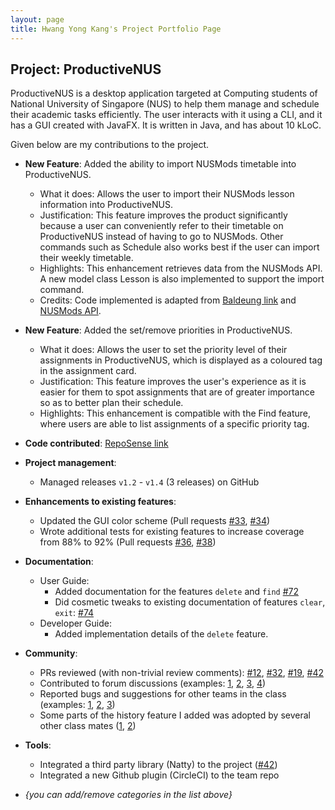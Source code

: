 ```yaml
---
layout: page
title: Hwang Yong Kang's Project Portfolio Page
---
```


## Project: ProductiveNUS

ProductiveNUS is a desktop application targeted at Computing students of National University of Singapore (NUS) to help them manage and schedule their academic tasks efficiently. The user interacts with it using a CLI, and it has a GUI created with JavaFX. It is written in Java, and has about 10 kLoC.

Given below are my contributions to the project.

* **New Feature**: Added the ability to import NUSMods timetable into ProductiveNUS.
  * What it does: Allows the user to import their NUSMods lesson information into ProductiveNUS.
  * Justification: This feature improves the product significantly because a user can conveniently refer to their timetable on ProductiveNUS instead of having to go to NUSMods. Other commands such as Schedule also works best if the user can import their weekly timetable.
  * Highlights: This enhancement retrieves data from the NUSMods API. A new model class Lesson is also implemented to support the import command.
  * Credits: Code implemented is adapted from [Baldeung link](https://www.baeldung.com/java-http-request) and [NUSMods API](https://api.nusmods.com/v2/).

* **New Feature**: Added the set/remove priorities in ProductiveNUS.
  * What it does: Allows the user to set the priority level of their assignments in ProductiveNUS, which is displayed as a coloured tag in the assignment card.
  * Justification: This feature improves the user's experience as it is easier for them to spot assignments that are of greater importance so as to better plan their schedule.
  * Highlights: This enhancement is compatible with the Find feature, where users are able to list assignments of a specific priority tag.

* **Code contributed**: [RepoSense link](https://nus-cs2103-ay2021s1.github.io/tp-dashboard/#breakdown=true&search=hyngkng)

* **Project management**:
  * Managed releases `v1.2` - `v1.4` (3 releases) on GitHub

* **Enhancements to existing features**:
  * Updated the GUI color scheme (Pull requests [\#33](), [\#34]())
  * Wrote additional tests for existing features to increase coverage from 88% to 92% (Pull requests [\#36](), [\#38]())

* **Documentation**:
  * User Guide:
    * Added documentation for the features `delete` and `find` [\#72]()
    * Did cosmetic tweaks to existing documentation of features `clear`, `exit`: [\#74]()
  * Developer Guide:
    * Added implementation details of the `delete` feature.

* **Community**:
  * PRs reviewed (with non-trivial review comments): [\#12](), [\#32](), [\#19](), [\#42]()
  * Contributed to forum discussions (examples: [1](), [2](), [3](), [4]())
  * Reported bugs and suggestions for other teams in the class (examples: [1](), [2](), [3]())
  * Some parts of the history feature I added was adopted by several other class mates ([1](), [2]())

* **Tools**:
  * Integrated a third party library (Natty) to the project ([\#42]())
  * Integrated a new Github plugin (CircleCI) to the team repo

* _{you can add/remove categories in the list above}_
